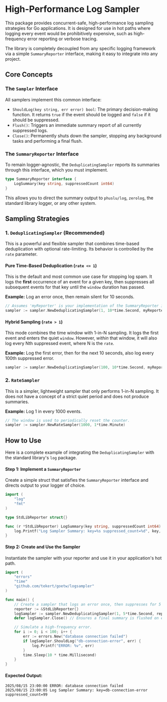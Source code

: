 # High-Performance Log Sampler

This package provides concurrent-safe, high-performance log sampling strategies for Go applications. It is designed for use in hot paths where logging every event would be prohibitively expensive, such as high-frequency error reporting or verbose tracing.

The library is completely decoupled from any specific logging framework via a simple `SummaryReporter` interface, making it easy to integrate into any project.

## Core Concepts

### The `Sampler` Interface

All samplers implement this common interface:

-   `ShouldLog(key string, err error) bool`: The primary decision-making function. It returns `true` if the event should be logged and `false` if it should be suppressed.
-   `Flush()`: Triggers an immediate summary report of all currently suppressed logs.
-   `Close()`: Permanently shuts down the sampler, stopping any background tasks and performing a final flush.

### The `SummaryReporter` Interface

To remain logger-agnostic, the `DeduplicatingSampler` reports its summaries through this interface, which you must implement.

```go
type SummaryReporter interface {
    LogSummary(key string, suppressedCount int64)
}
```

This allows you to direct the summary output to `phuslu/log`, `zerolog`, the standard library logger, or any other system.

## Sampling Strategies

### 1. `DeduplicatingSampler` (Recommended)

This is a powerful and flexible sampler that combines time-based deduplication with optional rate-limiting. Its behavior is controlled by the `rate` parameter.

#### Pure Time-Based Deduplication (`rate <= 1`)

This is the default and most common use case for stopping log spam. It logs the **first** occurrence of an event for a given key, then suppresses all subsequent events for that key until the `window` duration has passed.

**Example:** Log an error once, then remain silent for 10 seconds.

````go
// Assumes 'myReporter' is your implementation of the SummaryReporter interface.
sampler := sampler.NewDeduplicatingSampler(1, 10*time.Second, myReporter)
````

#### Hybrid Sampling (`rate > 1`)

This mode combines the time window with 1-in-N sampling. It logs the first event and enters the quiet `window`. However, *within* that window, it will also log every Nth suppressed event, where N is the `rate`.

**Example:** Log the first error, then for the next 10 seconds, also log every 100th suppressed error.

````go
sampler := sampler.NewDeduplicatingSampler(100, 10*time.Second, myReporter)
````

### 2. `RateSampler`

This is a simpler, lightweight sampler that only performs 1-in-N sampling. It does not have a concept of a strict quiet period and does not produce summaries.

**Example:** Log 1 in every 1000 events.

````go
// The window is used to periodically reset the counter.
sampler := sampler.NewRateSampler(1000, 1*time.Minute)
````

## How to Use

Here is a complete example of integrating the `DeduplicatingSampler` with the standard library's `log` package.

#### Step 1: Implement a `SummaryReporter`

Create a simple struct that satisfies the `SummaryReporter` interface and directs output to your logger of choice.

````go
import (
    "log"
    "fmt"
)

type StdLibReporter struct{}

func (r *StdLibReporter) LogSummary(key string, suppressedCount int64) {
    log.Printf("Log Sampler Summary: key=%s suppressed_count=%d", key, suppressedCount)
}
````

#### Step 2: Create and Use the Sampler

Instantiate the sampler with your reporter and use it in your application's hot path.

````go
import (
    "errors"
    "time"
    "github.com/tekert/goetw/logsampler"
)

func main() {
    // Create a sampler that logs an error once, then suppresses for 5 seconds.
    reporter := &StdLibReporter{}
    logSampler := sampler.NewDeduplicatingSampler(1, 5*time.Second, reporter)
    defer logSampler.Close() // Ensures a final summary is flushed on exit.

    // Simulate a high-frequency error.
    for i := 0; i < 100; i++ {
        err := errors.New("database connection failed")
        if logSampler.ShouldLog("db-connection-error", err) {
            log.Printf("ERROR: %v", err)
        }
        time.Sleep(10 * time.Millisecond)
    }
}
````

#### Expected Output:

```
2025/08/15 23:00:00 ERROR: database connection failed
2025/08/15 23:00:05 Log Sampler Summary: key=db-connection-error suppressed_count=99
```
